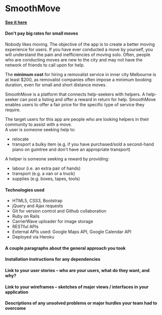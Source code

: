 # SmoothMove
#### [See it here](https://smooth-move.herokuapp.com/)

#### Don't pay big rates for small moves  

Nobody likes moving. The objective of the app is to create a better moving experience for users. If you have ever conducted a move by yourself, you will understand the pain and inefficiencies of moving solo. Often, people who are conducting moves are new to the city and may not have the network of friends to call upon for help. 

The **minimum cost** for hiring a removalist service in inner city Melbourne is at least $200, as removalist companies often impose a minimum booking duration, even for small and short distance moves. 

SmoothMove is a platform that connects help-seekers with helpers. A help-seeker can post a listing and offer a reward in return for help. SmoothMove enables users to offer a fair price for the specific type of service they require.  

The target users for this app are people who are looking helpers in their community to assist with a move.   
A user is someone seeking help to:
- relocate
- transport a bulky item (e.g. if you have purchased/sold a second-hand piano on gumtree and don't have an appropriate transport)

A helper is someone seeking a reward by providing:
- labour (i.e. an extra pair of hands)
- transport (e.g. a van or a truck)
- supplies (e.g. boxes, tapes, tools)

#### Technologies used  
- HTML5, CSS3, Bootstrap
- jQuery and Ajax requests
- Git for version control and Github collaboration
- Ruby on Rails
- CarrierWave uploader for image storage
- RESTful APIs
- External APIs used: Google Maps API, Google Calendar API
- Deployed via Heroku

#### A couple paragraphs about the general approach you took
#### Installation instructions for any dependencies
#### Link to your user stories – who are your users, what do they want, and why?
#### Link to your wireframes – sketches of major views / interfaces in your application
#### Descriptions of any unsolved problems or major hurdles your team had to overcome


